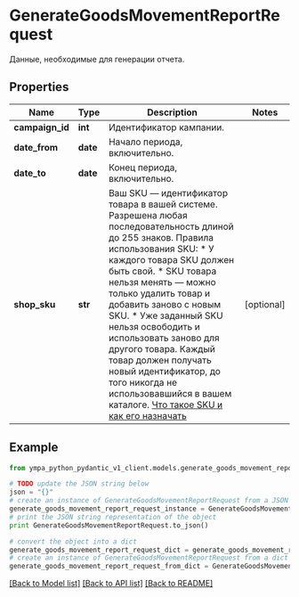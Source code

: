 # GenerateGoodsMovementReportRequest

Данные, необходимые для генерации отчета.

## Properties
Name | Type | Description | Notes
------------ | ------------- | ------------- | -------------
**campaign_id** | **int** | Идентификатор кампании. | 
**date_from** | **date** | Начало периода, включительно. | 
**date_to** | **date** | Конец периода, включительно. | 
**shop_sku** | **str** | Ваш SKU — идентификатор товара в вашей системе.  Разрешена любая последовательность длиной до 255 знаков.  Правила использования SKU:  * У каждого товара SKU должен быть свой.  * SKU товара нельзя менять — можно только удалить товар и добавить заново с новым SKU.  * Уже заданный SKU нельзя освободить и использовать заново для другого товара. Каждый товар должен получать новый идентификатор, до того никогда не использовавшийся в вашем каталоге.  [Что такое SKU и как его назначать](https://yandex.ru/support/marketplace/assortment/add/index.html#fields)  | [optional] 

## Example

```python
from ympa_python_pydantic_v1_client.models.generate_goods_movement_report_request import GenerateGoodsMovementReportRequest

# TODO update the JSON string below
json = "{}"
# create an instance of GenerateGoodsMovementReportRequest from a JSON string
generate_goods_movement_report_request_instance = GenerateGoodsMovementReportRequest.from_json(json)
# print the JSON string representation of the object
print GenerateGoodsMovementReportRequest.to_json()

# convert the object into a dict
generate_goods_movement_report_request_dict = generate_goods_movement_report_request_instance.to_dict()
# create an instance of GenerateGoodsMovementReportRequest from a dict
generate_goods_movement_report_request_from_dict = GenerateGoodsMovementReportRequest.from_dict(generate_goods_movement_report_request_dict)
```
[[Back to Model list]](../README.md#documentation-for-models) [[Back to API list]](../README.md#documentation-for-api-endpoints) [[Back to README]](../README.md)


